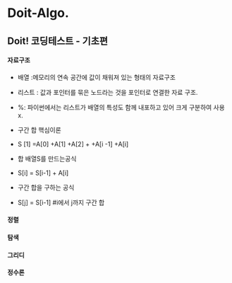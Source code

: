 # Doit-Algo.   



## Doit! 코딩테스트 - 기초편

#### 자료구조
- 배열 :메모리의 연속 공간에 값이 채워져 있는 형태의 자료구조      
- 리스트 : 값과 포인터를 묶은 노드라는 것을 포인터로 연결한 자료 구조.     
 
- %: 파이썬에서는 리스트가 배열의 특성도 함께 내포하고 있어 크게 구분하여 사용 x.    



- 구간 합 핵심이론



- S [1] =A[0] +A[1] +A[2] + +A[i -1] +A[i]

- 합 배열S를 만드는공식 
- S[i] = S[i-1] + A[i]

- 구간 합을 구하는 공식    
- S[j] = S[i-1]             #i에서 j까지 구간 합

#### 정렬
#### 탐색
#### 그리디
#### 정수론




